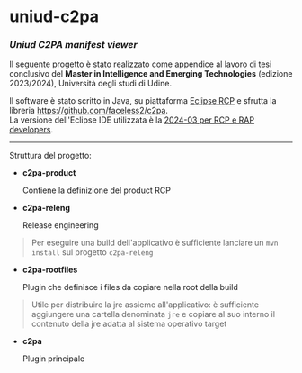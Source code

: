 # uniud-c2pa
### ***Uniud C2PA manifest viewer***


Il seguente progetto &egrave; stato realizzato come appendice al lavoro di tesi conclusivo del **Master in Intelligence and Emerging Technologies** (edizione 2023/2024), Universit&agrave; degli studi di Udine. 

Il software &egrave; stato scritto in Java, su piattaforma [Eclipse RCP](https://www.vogella.com/tutorials/EclipseRCP/article.html) e sfrutta la libreria https://github.com/faceless2/c2pa.  
La versione dell'Eclipse IDE utilizzata è la [2024-03 per RCP e RAP developers](https://www.eclipse.org/downloads/packages/release/2024-03/r/eclipse-ide-rcp-and-rap-developers).

---

Struttura del progetto:
- **c2pa-product**
  
  Contiene la definizione del product RCP
- **c2pa-releng**
  
  Release engineering
  
  
> Per eseguire una build dell'applicativo &egrave; sufficiente lanciare un `mvn install` sul progetto `c2pa-releng`

- **c2pa-rootfiles**
  
  Plugin che definisce i files da copiare nella root della build
  
  
> Utile per distribuire la jre assieme all'applicativo: &egrave; sufficiente aggiungere una cartella denominata `jre` e copiare al suo interno il contenuto della jre adatta al sistema operativo target
 
- **c2pa**
  
  Plugin principale
